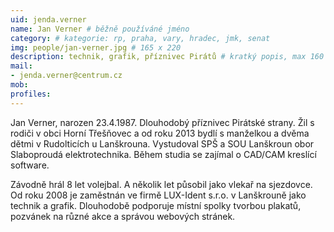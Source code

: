 ```yaml
---
uid: jenda.verner
name: Jan Verner # běžně používáné jméno
category: # kategorie: rp, praha, vary, hradec, jmk, senat
img: people/jan-verner.jpg # 165 x 220
description: technik, grafik, příznivec Pirátů # kratký popis, max 160 znaků
mail:
- jenda.verner@centrum.cz
mob:
profiles:
---
```


Jan Verner, narozen 23.4.1987. Dlouhodobý příznivec Pirátské strany. Žil s rodiči v obci Horní Třešňovec a od roku 2013 bydlí s manželkou a dvěma dětmi v Rudolticích u Lanškrouna. Vystudoval SPŠ a SOU Lanškroun obor Slaboproudá elektrotechnika. Během studia se zajímal o CAD/CAM kreslící software.


Závodně hrál 8 let volejbal. A několik let působil jako vlekař na sjezdovce. Od roku 2008 je zaměstnán ve firmě LUX-Ident s.r.o. v Lanškrouně jako technik a grafik. Dlouhodobě podporuje místní spolky tvorbou plakatů, pozvánek na různé akce a správou webových stránek.



